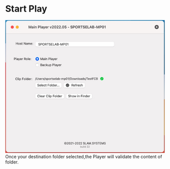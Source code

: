 # Start Play
![StarPlayer](config.jpg)
Once your destination folder selected,the Player will validate the content of folder.